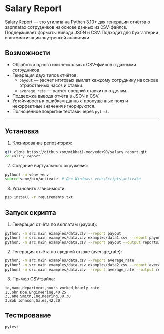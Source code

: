 # Salary Report

Salary Report — это утилита на Python 3.10+ для генерации отчётов о зарплатах сотрудников на основе данных из CSV-файлов. Поддерживает форматы вывода JSON и CSV. Подходит для бухгалтерии и автоматизации внутренней аналитики.


## Возможности

- Обработка одного или нескольких CSV-файлов с данными сотрудников.
- Генерация двух типов отчётов:
  - `payout` — расчёт итоговых выплат каждому сотруднику на основе отработанных часов и ставки.
  - `average_rate` — расчёт средней ставки по отделам.
- Поддержка вывода отчёта в JSON и CSV.
- Устойчивость к ошибкам данных: пропущенные поля и некорректные значения игнорируются.
- Полноценное покрытие тестами через `pytest`.

---

## Установка

1. Клонирование репозитория:

```bash
git clone https://github.com/mikhail-medvedev90/salary_report.git
cd salary_report
```

2. Создание виртуального окружения:

```bash
python3 -m venv venv
source venv/bin/activate  # Для Windows: venv\Scripts\activate
```

3. Установить зависимости:

```bash
pip install -r requirements.txt
```

## Запуск скрипта

1. Генерация отчёта по выплатам (payout):

```bash
python3 -m src.main examples/data.csv --report payout
python3 -m src.main examples/data.csv examples/data1.csv --report payout
python3 -m src.main examples/data.csv --report payout --output reports/result_payout.csv # Сохранение отчёта в reports/result_payout.csv
```

2. Генерация отчёта по средней ставке (average_rate):

```bash
python3 -m src.main examples/data.csv --report average_rate
python3 -m src.main examples/data.csv examples/data2.csv --report average_rate
python3 -m src.main examples/data.csv --report average_rate --output reports/result_average_rate.csv # Сохранение отчёта в reports/result_average_rate.csv
```

3. Пример CSV-файла:

```csv
id,name,department,hours_worked,hourly_rate
1,John Doe,Engineering,40,25
2,Jane Smith,Engineering,38,30
3,Bob Johnson,Sales,42,20
```

## Тестирование

```bash
pytest
```
